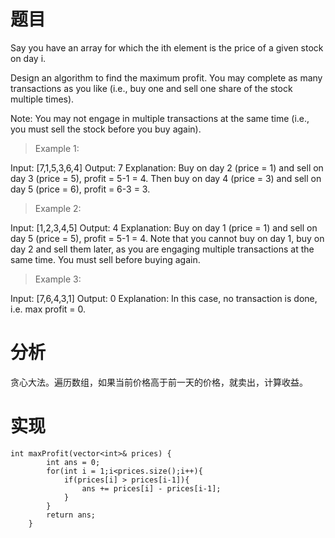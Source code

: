 # 题目
Say you have an array for which the ith element is the price of a given stock on day i.

Design an algorithm to find the maximum profit. You may complete as many transactions as you like (i.e., buy one and sell one share of the stock multiple times).

Note: You may not engage in multiple transactions at the same time (i.e., you must sell the stock before you buy again).

> Example 1:

Input: [7,1,5,3,6,4]
Output: 7
Explanation: Buy on day 2 (price = 1) and sell on day 3 (price = 5), profit = 5-1 = 4.
             Then buy on day 4 (price = 3) and sell on day 5 (price = 6), profit = 6-3 = 3.
> Example 2:

Input: [1,2,3,4,5]
Output: 4
Explanation: Buy on day 1 (price = 1) and sell on day 5 (price = 5), profit = 5-1 = 4.
             Note that you cannot buy on day 1, buy on day 2 and sell them later, as you are
             engaging multiple transactions at the same time. You must sell before buying again.
> Example 3:

Input: [7,6,4,3,1]
Output: 0
Explanation: In this case, no transaction is done, i.e. max profit = 0.
# 分析
贪心大法。遍历数组，如果当前价格高于前一天的价格，就卖出，计算收益。
# 实现
```
int maxProfit(vector<int>& prices) {
        int ans = 0;
        for(int i = 1;i<prices.size();i++){
            if(prices[i] > prices[i-1]){
                ans += prices[i] - prices[i-1];
            }
        }
        return ans;
    }
```